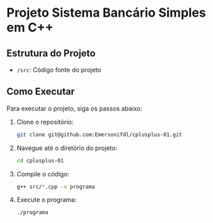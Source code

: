 # Projeto Sistema Bancário Simples em C++

## Estrutura do Projeto

- `/src`: Código fonte do projeto

## Como Executar

Para executar o projeto, siga os passos abaixo:

1. Clone o repositório:
    ```sh
    git clone git@github.com:Emersonifdl/cplusplus-01.git
    ```
2. Navegue até o diretório do projeto:
    ```sh
    cd cplusplus-01
    ```
3. Compile o código:
    ```sh
    g++ src/*.cpp -o programa
    ```
4. Execute o programa:
    ```sh
    ./programa
    ```
